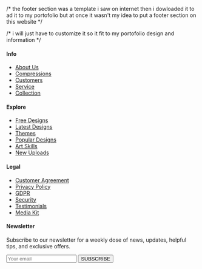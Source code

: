 /* the footer section was a template i saw on internet then i dowloaded it to ad it to my portofolio
but at once it wasn't my idea to put a footer section on this website */

/* i will just have to customize it so it fit to my portofolio design and information */

<footer>
    <section class="footer">
      <div class="footer-row">
        <div class="footer-col">
          <h4>Info</h4>
          <ul class="links">
            <li><a href="#">About Us</a></li>
            <li><a href="#">Compressions</a></li>
            <li><a href="#">Customers</a></li>
            <li><a href="#">Service</a></li>
            <li><a href="#">Collection</a></li>
          </ul>
        </div>
    <div class="footer-col">
          <h4>Explore</h4>
          <ul class="links">
            <li><a href="#">Free Designs</a></li>
            <li><a href="#">Latest Designs</a></li>
            <li><a href="#">Themes</a></li>
            <li><a href="#">Popular Designs</a></li>
            <li><a href="#">Art Skills</a></li>
            <li><a href="#">New Uploads</a></li>
          </ul>
        </div>
    <div class="footer-col">
          <h4>Legal</h4>
          <ul class="links">
            <li><a href="#">Customer Agreement</a></li>
            <li><a href="#">Privacy Policy</a></li>
            <li><a href="#">GDPR</a></li>
            <li><a href="#">Security</a></li>
            <li><a href="#">Testimonials</a></li>
            <li><a href="#">Media Kit</a></li>
          </ul>
        </div>
    <div class="footer-col">
          <h4>Newsletter</h4>
          <p>
            Subscribe to our newsletter for a weekly dose
            of news, updates, helpful tips, and
            exclusive offers.
          </p>
          <form action="#">
            <input type="text" placeholder="Your email" required>
            <button type="submit">SUBSCRIBE</button>
          </form>
          <div class="icons">
            <i class="fa-brands fa-facebook-f"></i>
            <i class="fa-brands fa-twitter"></i>
            <i class="fa-brands fa-linkedin"></i>
            <i class="fa-brands fa-github"></i>
          </div>
        </div>
      </div>
    </section>
 </footer>
